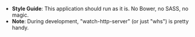 - **Style Guide**: This application should run as it is. No Bower, no SASS, no magic.
- **Note**: During development, "watch-http-server" (or just "whs") is pretty handy.
